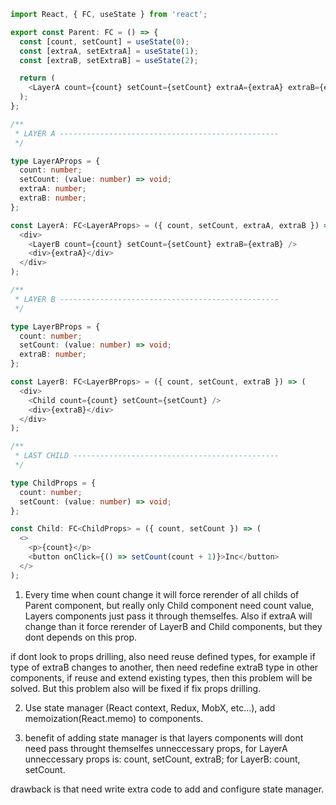 ```typescript
import React, { FC, useState } from 'react';

export const Parent: FC = () => {
  const [count, setCount] = useState(0);
  const [extraA, setExtraA] = useState(1);
  const [extraB, setExtraB] = useState(2);

  return (
    <LayerA count={count} setCount={setCount} extraA={extraA} extraB={extraB} />
  );
};

/**
 * LAYER A -------------------------------------------------
 */

type LayerAProps = {
  count: number;
  setCount: (value: number) => void;
  extraA: number;
  extraB: number;
};

const LayerA: FC<LayerAProps> = ({ count, setCount, extraA, extraB }) => (
  <div>
    <LayerB count={count} setCount={setCount} extraB={extraB} />
    <div>{extraA}</div>
  </div>
);

/**
 * LAYER B -------------------------------------------------
 */

type LayerBProps = {
  count: number;
  setCount: (value: number) => void;
  extraB: number;
};

const LayerB: FC<LayerBProps> = ({ count, setCount, extraB }) => (
  <div>
    <Child count={count} setCount={setCount} />
    <div>{extraB}</div>
  </div>
);

/**
 * LAST CHILD ----------------------------------------------
 */

type ChildProps = {
  count: number;
  setCount: (value: number) => void;
};

const Child: FC<ChildProps> = ({ count, setCount }) => (
  <>
    <p>{count}</p>
    <button onClick={() => setCount(count + 1)}>Inc</button>
  </>
);
```

1. Every time when count change it will force rerender of all childs of Parent component, but really only Child component need count value, Layers components just pass it through themselfes. Also if extraA will change than it force rerender of LayerB and Child components, but they dont depends on this prop.

if dont look to props drilling, also need reuse defined types, for example if type of extraB changes to another, then need redefine extraB type in other components, if reuse and extend existing types, then this problem will be solved. But this problem also will be fixed if fix props drilling.

2. Use state manager (React context, Redux, MobX, etc...), add memoization(React.memo) to components.

3. benefit of adding state manager is that layers components will dont need pass throught themselfes unneccessary props, for LayerA unneccessary props is: count, setCount, extraB; for LayerB: count, setCount.

drawback is that need write extra code to add and configure state manager.
